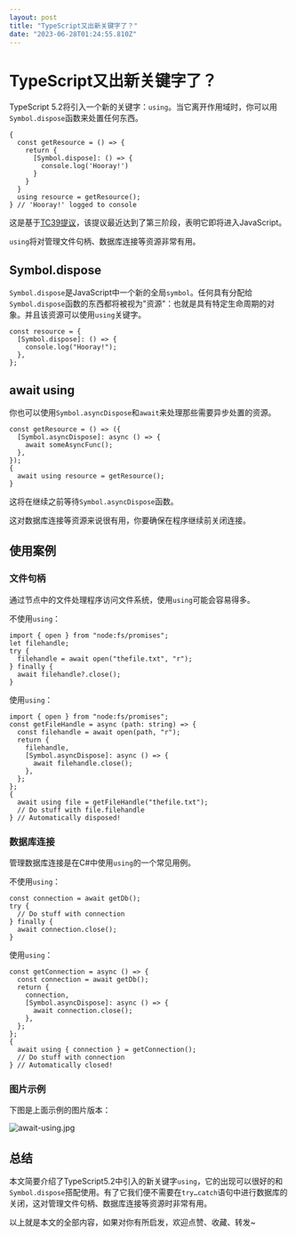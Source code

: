 ```yaml
---
layout: post
title: "TypeScript又出新关键字了？"
date: "2023-06-28T01:24:55.810Z"
---
```

TypeScript又出新关键字了？
==================

TypeScript 5.2将引入一个新的关键字：`using`。当它离开作用域时，你可以用`Symbol.dispose`函数来处置任何东西。

    {
      const getResource = () => {
        return {
          [Symbol.dispose]: () => {
            console.log('Hooray!')
          }
        }
      }
      using resource = getResource();
    } // 'Hooray!' logged to console
    

这是基于[TC39提议](https://github.com/tc39/proposal-explicit-resource-management)，该提议最近达到了第三阶段，表明它即将进入JavaScript。

`using`将对管理文件句柄、数据库连接等资源非常有用。

Symbol.dispose
--------------

`Symbol.dispose`是JavaScript中一个新的全局`symbol`。任何具有分配给`Symbol.dispose`函数的东西都将被视为"资源"：也就是具有特定生命周期的对象。并且该资源可以使用`using`关键字。

    const resource = {
      [Symbol.dispose]: () => {
        console.log("Hooray!");
      },
    };
    

await using
-----------

你也可以使用`Symbol.asyncDispose`和`await`来处理那些需要异步处置的资源。

    const getResource = () => ({
      [Symbol.asyncDispose]: async () => {
        await someAsyncFunc();
      },
    });
    {
      await using resource = getResource();
    }
    

这将在继续之前等待`Symbol.asyncDispose`函数。

这对数据库连接等资源来说很有用，你要确保在程序继续前关闭连接。

使用案例
----

### 文件句柄

通过节点中的文件处理程序访问文件系统，使用`using`可能会容易得多。

不使用`using`：

    import { open } from "node:fs/promises";
    let filehandle;
    try {
      filehandle = await open("thefile.txt", "r");
    } finally {
      await filehandle?.close();
    }
    

使用`using`：

    import { open } from "node:fs/promises";
    const getFileHandle = async (path: string) => {
      const filehandle = await open(path, "r");
      return {
        filehandle,
        [Symbol.asyncDispose]: async () => {
          await filehandle.close();
        },
      };
    };
    {
      await using file = getFileHandle("thefile.txt");
      // Do stuff with file.filehandle
    } // Automatically disposed!
    

### 数据库连接

管理数据库连接是在C#中使用`using`的一个常见用例。

不使用`using`：

    const connection = await getDb();
    try {
      // Do stuff with connection
    } finally {
      await connection.close();
    }
    

使用`using`：

    const getConnection = async () => {
      const connection = await getDb();
      return {
        connection,
        [Symbol.asyncDispose]: async () => {
          await connection.close();
        },
      };
    };
    {
      await using { connection } = getConnection();
      // Do stuff with connection
    } // Automatically closed!
    

### 图片示例

下图是上面示例的图片版本：

![await-using.jpg](https://p3-juejin.byteimg.com/tos-cn-i-k3u1fbpfcp/752d2d0870dc487f97c45988f95f0902~tplv-k3u1fbpfcp-watermark.image?)

总结
--

本文简要介绍了TypeScript5.2中引入的新关键字`using`，它的出现可以很好的和`Symbol.dispose`搭配使用。有了它我们便不需要在`try…catch`语句中进行数据库的关闭，这对管理文件句柄、数据库连接等资源时非常有用。

以上就是本文的全部内容，如果对你有所启发，欢迎点赞、收藏、转发~